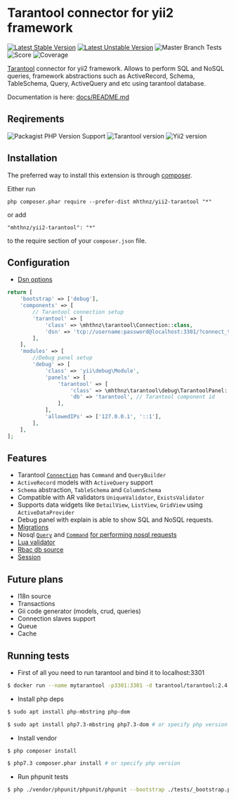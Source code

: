 Tarantool connector for yii2 framework
======================================
[![Latest Stable Version](http://poser.pugx.org/mhthnz/yii2-tarantool/v)](https://github.com/mhthnz/yii2-tarantool/releases/latest)
[![Latest Unstable Version](http://poser.pugx.org/mhthnz/yii2-tarantool/v/unstable)](https://packagist.org/packages/mhthnz/yii2-tarantool#dev-master)
![Master Branch Tests](https://github.com/mhthnz/yii2-tarantool/actions/workflows/php.yml/badge.svg?branch=master)
![Score](https://scrutinizer-ci.com/g/mhthnz/yii2-tarantool/badges/quality-score.png?b=master)
![Coverage](https://scrutinizer-ci.com/g/mhthnz/yii2-tarantool/badges/coverage.png?b=master)

[Tarantool](https://www.tarantool.io/en/doc/latest/) connector for yii2 framework. Allows to perform SQL and NoSQL queries, framework abstractions such as ActiveRecord, Schema, TableSchema, Query, ActiveQuery and etc using tarantool database.

Documentation is here: [docs/README.md](docs/README.md)

Reqirements
------------

![Packagist PHP Version Support](https://img.shields.io/packagist/php-v/mhthnz/yii2-tarantool)
![Tarantool version](https://img.shields.io/badge/tarantool-%3E%3D%202.4.1-blue)
![Yii2 version](https://img.shields.io/badge/yii2-%3E%3D%202.0.35-blue)

Installation
------------

The preferred way to install this extension is through [composer](http://getcomposer.org/download/).

Either run

```
php composer.phar require --prefer-dist mhthnz/yii2-tarantool "*"
```

or add

```
"mhthnz/yii2-tarantool": "*"
```

to the require section of your `composer.json` file.

Configuration
------------
* [Dsn options](https://github.com/tarantool-php/client#dsn-string)
```php
return [
    'bootstrap' => ['debug'],
    'components' => [
        // Tarantool connection setup
        'tarantool' => [
            'class' => \mhthnz\tarantool\Connection::class,
            'dsn' => 'tcp://username:password@localhost:3301/?connect_timeout=5&max_retries=3',
        ],
    ],
    'modules' => [
        //Debug panel setup
        'debug' => [
            'class' => 'yii\debug\Module',
            'panels' => [
                'tarantool' => [
                    'class' => \mhthnz\tarantool\debug\TarantoolPanel::class,
                    'db' => 'tarantool', // Tarantool component id
                ],
            ],
            'allowedIPs' => ['127.0.0.1', '::1'],
        ],
    ],
];
```

Features
------------
* Tarantool [`Connection`](docs/CONNECTION.md) has `Command` and `QueryBuilder`
* `ActiveRecord` models with `ActiveQuery` support
* `Schema` abstraction, `TableSchema` and `ColumnSchema`
* Compatible with AR validators `UniqueValidator`, `ExistsValidator`
* Supports data widgets like `DetailView`, `ListView`, `GridView` using `ActiveDataProvider`
* Debug panel with explain is able to show SQL and NoSQL requests.
* [Migrations](docs/MIGRATIONS.md)
* Nosql [`Query`](docs/NOSQL.md#query) and [`Command`](docs/NOSQL.md#command) [for performing nosql requests](docs/NOSQL.md)
* [Lua validator](docs/LUA-VALIDATOR.md)
* [Rbac db source](docs/RBAC.md)
* [Session](docs/SESSION.md) 

Future plans
------------

* I18n source
* Transactions
* Gii code generator (models, crud, queries)
* Connection slaves support
* Queue
* Cache


Running tests
------------

* First of all you need to run tarantool and bind it to localhost:3301

```bash
$ docker run --name mytarantool -p3301:3301 -d tarantool/tarantool:2.4.1
```
* Install php deps
```bash
$ sudo apt install php-mbstring php-dom

$ sudo apt install php7.3-mbstring php7.3-dom # or specify php version 
```

* Install vendor
```bash
$ php composer install

$ php7.3 composer.phar install # or specify php version 
```

* Run phpunit tests
```bash
$ php ./vendor/phpunit/phpunit/phpunit --bootstrap ./tests/_bootstrap.php --configuration ./phpunit.xml.dist 
```
